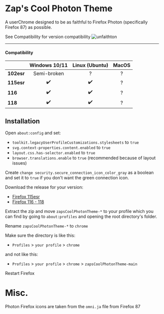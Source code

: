 # Zap's Cool Photon Theme
A userChrome designed to be as faithful to Firefox Photon (specifically Firefox 87) as possible.

See Compatibility for version compatibility
![unfaithton](https://github.com/zapSNH/zapsCoolPhotonTheme/assets/134786889/a2690e89-774b-4c4d-9f02-ce160b025bbb)

____

#### Compatibility
| | Windows 10/11 | Linux (Ubuntu) | MacOS |
|-|:-:|:-:|:-:|
| **102esr** | Semi-broken | ? | ? |
| **115esr** | ✔️ | ✔️ | ? |
| **116** | ✔️ | ✔️ | ? |
| **118** | ✔️ | ✔️ | ? | 
## Installation
Open `about:config` and set:
* `toolkit.legacyUserProfileCustomizations.stylesheets` to `true`
* `svg.context-properties.content.enabled` to `true`
* `layout.css.has-selector.enabled` to `true`
* `browser.translations.enable` to `true` (recommended because of layout issues)

Create `change security.secure_connection_icon_color_gray` as a boolean and set it to `true` if you don't want the green connection icon.

Download the release for your version:
* [Firefox 115esr](https://github.com/zapSNH/zapsCoolPhotonTheme/archive/refs/heads/115esr.zip)
* [Firefox 116 - 118](https://github.com/zapSNH/zapsCoolPhotonTheme/archive/refs/heads/main.zip)

Extract the zip and move `zapsCoolPhotonTheme-*` to your profile which you can find by going to `about:profiles` and opening the root directory's folder.

Rename `zapsCoolPhotonTheme-*` to `chrome`


Make sure the directory is like this:
* `Profiles` > `your profile` > `chrome`

and not like this:
* `Profiles` > `your profile` > `chrome` > `zapsCoolPhotonTheme-main`

Restart Firefox

# Misc.
Photon Firefox icons are taken from the `omni.ja` file from Firefox 87 
